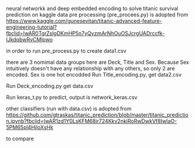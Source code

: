 neural networkk and deep embedded encoding to solve titanic survival prediction on kaggle
data pre processing (pre_procees.py) is adopted from 
https://www.kaggle.com/gunesevitan/titanic-advanced-feature-engineering-tutorial?fbclid=IwAR0TgrZslgDKmHP5n7yQyzmArNhOuOSJcrgUADrccfk-lJkdqbwRvCMlpwo

in order to run pre_process.py to create data1.csv

there are 3 nomimal data groups here are Deck, Title and Sex. Because Sex intuitively doesn't have any relationship with any others, so only 2 are encoded. Sex is one hot encodded
Run Title_encoding.py, get data2.csv

Run Deck_encoding.py get data.csv

Run keras_t.py to predict, output is network_keras.csv

other classifiers (run with data.csv) is adopted from 
https://github.com/gtraskas/titanic_prediction/blob/master/titanic_prediction.ipynb?fbclid=IwAR1zd1Y0LsKFM68ir724Kkv2nkiRoRwDwkVf8IwIaO-5PM65pl4HjloXsHk

to compare
